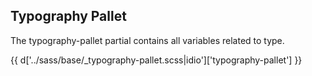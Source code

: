 <section class="copy">

# Typography Pallet

The typography-pallet partial contains all variables related to type.


{{ d['../sass/base/_typography-pallet.scss|idio']['typography-pallet'] }}

</section>
